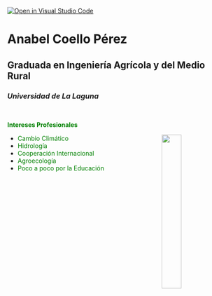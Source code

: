 [![Open in Visual Studio Code](https://classroom.github.com/assets/open-in-vscode-f059dc9a6f8d3a56e377f745f24479a46679e63a5d9fe6f495e02850cd0d8118.svg)](https://classroom.github.com/online_ide?assignment_repo_id=6129508&assignment_repo_type=AssignmentRepo)
# Anabel Coello Pérez
## Graduada en Ingeniería Agrícola y del Medio Rural
### *Universidad de La Laguna* 
<br />

<span style="color:green"> **Intereses Profesionales**
<p> 
<img 
width="30%"
src="https://ep01.epimg.net/elpais/imagenes/2018/06/21/paco_nadal/1529603610_975669_1529650765_sumario_normal.jpg" align="right"> 

* <span style="color:green">Cambio Climático         
* <span style="color:green">Hidrología
* <span style="color:green">Cooperación Internacional
* <span style="color:green">Agroecología
* <span style="color:green">Poco a poco por la Educación
</p>
  



